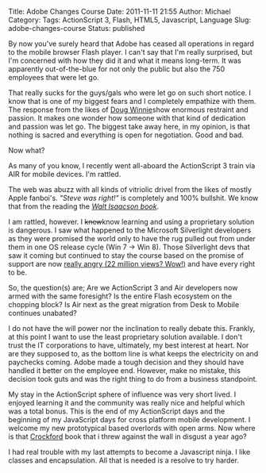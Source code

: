 Title: Adobe Changes Course
Date: 2011-11-11 21:55
Author: Michael
Category: 
Tags: ActionScript 3, Flash, HTML5, Javascript, Language 
Slug: adobe-changes-course
Status: published

By now you've surely heard that Adobe has ceased all operations in
regard to the mobile browser Flash player. I can't say that I'm really
surprised, but I'm concerned with how they did it and what it means
long-term. It was apparently out-of-the-blue for not only the public but
also the 750 employees that were let go.

That really sucks for the guys/gals who were let go on such short
notice. I know that is one of my biggest fears and I completely
empathize with them. The response from the likes of [Doug
Winnie](http://sfdesignerdw.wordpress.com/2011/11/10/thoughts-on-stuff-and-things-adobe)show
enormous restraint and passion. It makes one wonder how someone with
that kind of dedication and passion was let go. The biggest take away
here, in my opinion, is that nothing is sacred and everything is open
for negotiation. Good and bad.

Now what?

As many of you know, I recently went all-aboard the ActionScript 3 train
via AIR for mobile devices. I'm rattled.

The web was abuzz with all kinds of vitriolic drivel from the likes of
mostly Apple fanboi's. *"Steve was right!"* is completely and 100%
bullshit. We know that from the reading the *[Walt Isaacson
book](http://www.amazon.com/Steve-Jobs-Walter-Isaacson/dp/1451648537)*.

I am rattled, however. I ~~knew~~know learning and using a proprietary
solution is dangerous. I saw what happened to the Microsoft Silverlight
developers as they were promised the world only to have the rug pulled
out from under them in one OS release cycle (Win 7 -&gt; Win 8). Those
Silverlight devs that saw it coming but continued to stay the course
based on the promise of support are now [really angry (22 million views?
Wow!)](http://forums.silverlight.net/t/230725.aspx/1?Windows+8+apps+going+html5+wtf+part+2)
and have every right to be.

So, the question(s) are; Are we ActionScript 3 and Air developers now
armed with the same foresight? Is the entire Flash ecosystem on the
chopping block? Is Air next as the great migration from Desk to Mobile
continues unabated?

I do not have the will power nor the inclination to really debate this.
Frankly, at this point I want to use the least proprietary solution
available. I don't trust the IT corporations to have, ultimately, my
best interest at heart. Nor are they supposed to, as the bottom line is
what keeps the electricity on and paychecks coming. Adobe made a tough
decision and they should have handled it better on the employee end.
However, make no mistake, this decision took guts and was the right
thing to do from a business standpoint.

My stay in the ActionScript sphere of influence was very short lived. I
enjoyed learning it and the community was really nice and helpful which
was a total bonus. This is the end of my ActionScript days and the
beginning of my JavaScript days for cross platform mobile development. I
welcome my new prototypical based overlords with open arms. Now where is
that [Crockford](http://javascript.crockford.com/) book that i threw
against the wall in disgust a year ago?

I had real trouble with my last attempts to become a Javascript ninja. I
like classes and encapsulation. All that is needed is a resolve to try
harder.
